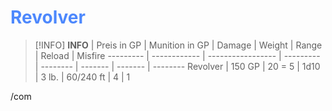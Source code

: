 # <font color = 4d88fd>Revolver</font>

>[!INFO] **INFO**
>  | Preis in GP | Munition in GP | Damage | Weight | Range | Reload | Misfire
> --------- | ------------ | ----------------- | --------- | -------- | ------- | ------- | --------
> Revolver | 150 GP | 20 = 5 | 1d10 | 3 lb. | 60/240 ft | 4 | 1
> 

/com